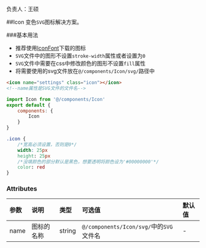 负责人：王硕

##Icon
变色`SVG`图标解决方案。



###基本用法
- 推荐使用[IconFont](http://www.iconfont.cn)下载的图标
- `SVG`文件中的图形不设置`stroke-width`属性或者设置为`0`
- `SVG`文件中需要在css中修改颜色的图形不设置`fill`属性
- 将需要使用的svg文件放在`@/components/Icon/svg/`路径中

```html
<icon name="settings" class="icon"></icon>
<!--name属性是SVG文件的文件名-->
```

```js
import Icon from '@/components/Icon'
export default {
    components: {
        Icon
    }
}
```

```css
.icon {
    /*宽高必须设置，否则是0*/
    width: 25px 
    height: 25px
    /*没填颜色的部分默认是黑色，想要透明将颜色设为'#00000000'*/
    color: red
}
```
### Attributes

|参数|说明|类型|可选值|默认值|
|:-----|:-----|:-----|:-----|:-----|
|name|图标的名称|string|`@/components/Icon/svg/`中的`SVG`文件名|-|

